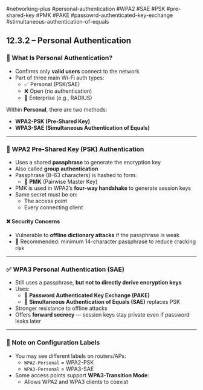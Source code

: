 #networking-plus #personal-authentication #WPA2 #SAE #PSK #pre-shared-key #PMK #PAKE #passowrd-authenticated-key-exchange #stimultaneous-authentication-of-equals 
## 12.3.2 – Personal Authentication

### 🔐 What Is Personal Authentication?
- Confirms only **valid users** connect to the network
- Part of three main Wi-Fi auth types:
  - ✅ Personal (PSK/SAE)
  - ❌ Open (no authentication)
  - 🏢 Enterprise (e.g., RADIUS)

Within **Personal**, there are two methods:
- **WPA2-PSK (Pre-Shared Key)**
- **WPA3-SAE (Simultaneous Authentication of Equals)**

---

### 🔑 WPA2 Pre-Shared Key (PSK) Authentication

- Uses a shared **passphrase** to generate the encryption key
- Also called **group authentication**
- Passphrase (8–63 characters) is hashed to form:
  - 🧱 **PMK** (Pairwise Master Key)
- PMK is used in WPA2’s **four-way handshake** to generate session keys
- Same secret must be on:
  - The access point
  - Every connecting client

#### ❌ Security Concerns
- Vulnerable to **offline dictionary attacks** if the passphrase is weak
- 🔐 Recommended: minimum 14-character passphrase to reduce cracking risk

---

### ✅ WPA3 Personal Authentication (SAE)

- Still uses a passphrase, **but not to directly derive encryption keys**
- Uses:
  - 🔁 **Password Authenticated Key Exchange (PAKE)**
  - 🔐 **Simultaneous Authentication of Equals (SAE)** replaces PSK
- Stronger resistance to offline attacks
- Offers **forward secrecy** — session keys stay private even if password leaks later

---

### 📝 Note on Configuration Labels
- You may see different labels on routers/APs:
  - `WPA2-Personal` = WPA2-PSK
  - `WPA3-Personal` = WPA3-SAE
- Some access points support **WPA3-Transition Mode**:
  - Allows WPA2 and WPA3 clients to coexist

